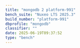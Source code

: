 ```yaml
---
title: "mongodb 2 platform-991"
bench_suite: "Nuxeo LTS 2025.3"
build_number: "platform-991"
dbprofile: "mongodb"
classifier: ""
date: 2025-06-19T09:37:52
type: "bench"
---
```

